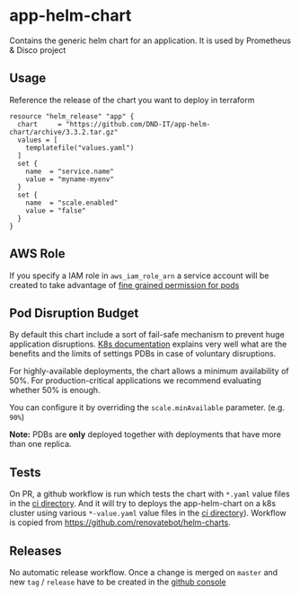 # app-helm-chart

Contains the generic helm chart for an application. It is used by Prometheus & Disco project

## Usage

Reference the release of the chart you want to deploy in terraform

```hcl
resource "helm_release" "app" {
  chart     = "https://github.com/DND-IT/app-helm-chart/archive/3.3.2.tar.gz"
  values = [
    templatefile("values.yaml")
  ]
  set {
    name  = "service.name"
    value = "myname-myenv"
  }
  set {
    name  = "scale.enabled"
    value = "false"
  }
}
```

## AWS Role

If you specify a IAM role in `aws_iam_role_arn` a service account will be created to take advantage of [fine grained permission for pods](https://aws.amazon.com/blogs/opensource/introducing-fine-grained-iam-roles-service-accounts/)

## Pod Disruption Budget

By default this chart include a sort of fail-safe mechanism to prevent huge application disruptions. [K8s documentation](https://kubernetes.io/docs/concepts/workloads/pods/disruptions/) explains very well what are the benefits and the limits of settings PDBs in case of voluntary disruptions.

For highly-available deployments, the chart allows a minimum availability of 50%. For production-critical applications we recommend evaluating whether 50% is enough.

You can configure it by overriding the `scale.minAvailable` parameter. (e.g. `90%`)

**Note:** PDBs are **only** deployed together with deployments that have more than one replica.

## Tests

On PR, a github workflow is run which tests the chart with `*.yaml` value files in the [ci directory](ci). And it will try to deploys the app-helm-chart on a k8s cluster using
various `*-value.yaml` value files in the [ci directory](ci)). Workflow is copied from <https://github.com/renovatebot/helm-charts>.

## Releases

No automatic release workflow. Once a change is merged on `master` and new `tag` / `release` have to be created in the [github console](https://github.com/DND-IT/app-helm-chart/releases)
